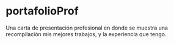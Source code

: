 # portafolioProf
Una carta de presentación profesional en donde se muestra una recompilación mis mejores trabajos, y la experiencia que tengo.
